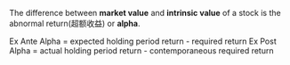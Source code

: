 The difference between **market value** and **intrinsic value** of a stock is the abnormal return(超额收益) or **alpha**.

Ex Ante Alpha = expected holding period return - required return
Ex Post Alpha = actual holding period return - contemporaneous required return